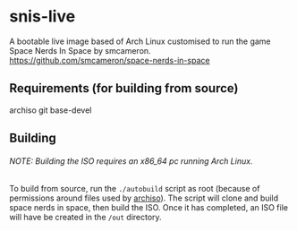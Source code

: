 # snis-live
A bootable live image based of Arch Linux customised to run the game Space Nerds In Space by smcameron.
https://github.com/smcameron/space-nerds-in-space

## Requirements (for building from source)
archiso
git
base-devel

## Building
###### NOTE: Building the ISO requires an x86_64 pc running Arch Linux.
To build from source, run the `./autobuild` script as root (because of permissions around files used by [archiso](https://wiki.archlinux.org/index.php/Archiso#Setup)). The script will clone and build space nerds in space, then build the ISO. Once it has completed, an ISO file will have be created in the `/out` directory.
